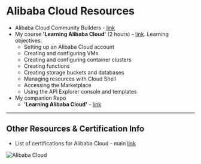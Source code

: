 # Alibaba Cloud Resources
 - Alibaba Cloud Community Builders - [link](https://www.alibabacloud.com/campaign/communitybuilder)
 - My course **'Learning Alibaba Cloud'** (2 hours) - [link](https://www.linkedin.com/learning/learning-alibaba-cloud).  Learning objectives: 
    - Setting up an Alibaba Cloud account
    - Creating and configuring VMs
    - Creating and configuring container clusters
    - Creating functions
    - Creating storage buckets and databases
    - Managing resources with Cloud Shell
    - Accessing the Marketplace
    - Using the API Explorer console and templates  
  - My companion Repo
    - **'Learning Alibaba Cloud'** - [link](https://github.com/lynnlangit/learning-alibaba-cloud) 

  ---

  ## Other Resources & Certification Info
   
  - List of certifications for Alibaba Cloud - main [link](https://edu.alibabacloud.com/certification)

 ![Alibaba Cloud](https://github.com/lynnlangit/learning-cloud/blob/master/AlibabaCloud/alibaba-cloud.png)



